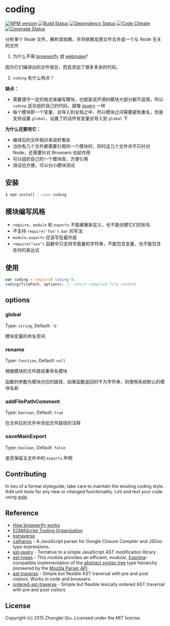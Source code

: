 # coding 
[![NPM version][npm-image]][npm-url] [![Build Status][travis-image]][travis-url] [![Dependency Status][daviddm-url]][daviddm-image] [![Code Climate][climate-image]][climate-url] [![Coverage Status][coveralls-image]][coveralls-url]

分析单个 Node 文件，解析其依赖，并将依赖及原文件合并成一个与 Node 无关的文件

1. 为什么不用 [browserify](http://browserify.org/) 或 [webmake](https://github.com/medikoo/modules-webmake)?

因为它们编译出的文件很丑，而且添加了很多多余的代码。
  
2. `coding` 有什么特点？
  
__缺点：__
  
* 需要遵守一定的格式来编写模块，也就是说开源的模块大部分都不适用，所以 `coding` 适合组织自己的代码，就像 [jquery](https://github.com/jquery/jquery) 一样
* 每个模块即一个变量，会导入到全局之中，所以模块之间需要避免重名，但是支持设置 `global`，设置了的话所有变量会导入到 `global` 下

__为什么还要用它：__

* 编译后的文件相对来说好看些
* 当你有几个文件都需要引用同一个模块时，同时这几个文件并不只针对 Node，还需要针对 Browsers 也起作用
* 可以组织自己的一个模块库，方便引用
* 测试也方便，可以分小模块测试


## 安装

```bash
$ npm install --save coding
```

## 模块编写风格

* `require`、`module` 和 `exports` 不能被重新定义，也不能创建它们的别名
* 不支持 `require('foo').bar` 的写法
* `module.exports` 应该写在最外层
* `require("xxx")` 函数中只支持字面量的字符串，不能包含变量，也不能包含任何的表达式


## 使用

```javascript
var coding = require('coding');
coding(filePath, options); // return compiled file content
```

## options

### global

Type: `string`, Default: `'G'`

模块变量的命名空间

### rename

Type: `function`, Default: `null`

根据模块的文件路径重命名模块

函数的参数为模块对应的路径，如果函数返回的不为字符串，则使用系统默认的模块名称

### addFilePathComment

Type: `boolean`, Default: `true`

在合并后的文件中添加文件路径的注释

### saveMainExport

Type: `boolean`, Default: `false`

是否保留主文件中的 `exports` 声明


## Contributing

In lieu of a formal styleguide, take care to maintain the existing coding style. Add unit tests for any new or changed functionality. Lint and test your code using [gulp](http://gulpjs.com/).


## Reference

* [How browserify works](http://benclinkinbeard.com/posts/how-browserify-works/)
* [ECMAScript Tooling Organization](https://github.com/estools)
* [estraverse](https://github.com/estools/estraverse)
* [catharsis](https://github.com/hegemonic/catharsis) - A JavaScript parser for Google Closure Compiler and JSDoc type expressions.
* [ast-query](https://github.com/SBoudrias/AST-query) - Tentative to a simple JavaScript AST modification library
* [ast-types](https://github.com/benjamn/ast-types) - This module provides an efficient, modular, [Esprima](https://github.com/ariya/esprima)-compatible implementation of the [abstract syntax tree](http://en.wikipedia.org/wiki/Abstract_syntax_tree) type hierarchy pioneered by the [Mozilla Parser API](https://developer.mozilla.org/en-US/docs/SpiderMonkey/Parser_API).
* [ast-traverse](https://github.com/olov/ast-traverse) - Simple but flexible AST traversal with pre and post visitors. Works in node and browsers.
* [ordered-ast-traverse](https://github.com/olov/ordered-ast-traverse) - Simple but flexible lexically ordered AST traversal with pre and post visitors



## License

Copyright (c) 2015 Zhonglei Qiu. Licensed under the MIT license.


[climate-url]: https://codeclimate.com/github/qiu8310/coding
[climate-image]: https://codeclimate.com/github/qiu8310/coding/badges/gpa.svg
[npm-url]: https://npmjs.org/package/coding
[npm-image]: https://badge.fury.io/js/coding.svg
[travis-url]: https://travis-ci.org/qiu8310/coding
[travis-image]: https://travis-ci.org/qiu8310/coding.svg?branch=master
[daviddm-url]: https://david-dm.org/qiu8310/coding.svg?theme=shields.io
[daviddm-image]: https://david-dm.org/qiu8310/coding
[coveralls-url]: https://coveralls.io/r/qiu8310/coding
[coveralls-image]: https://coveralls.io/repos/qiu8310/coding/badge.png
